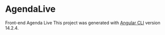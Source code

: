 # AgendaLive
Front-end Agenda Live
This project was generated with [Angular CLI](https://github.com/angular/angular-cli) version 14.2.4.
